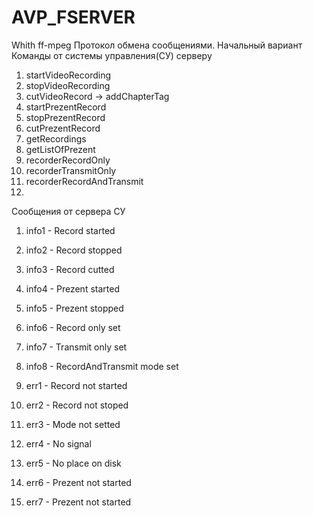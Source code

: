 AVP_FSERVER
===========

Whith ff-mpeg
Протокол обмена сообщениями.
Начальный вариант
Команды от системы управления(СУ) серверу
1) startVideoRecording
2) stopVideoRecording
3) cutVideoRecord -> addChapterTag
4) startPrezentRecord
5) stopPrezentRecord
6) cutPrezentRecord
7) getRecordings
8) getListOfPrezent
9) recorderRecordOnly
10) recorderTransmitOnly
11) recorderRecordAndTransmit
12) 

Сообщения от сервера СУ
1) info1 - Record started
2) info2 - Record stopped
3) info3 - Record cutted
4) info4 - Prezent started
5) info5 - Prezent stopped
6) info6 - Record only set
7) info7 - Transmit only set
8) info8 - RecordAndTransmit mode set

13) err1 - Record not started
14) err2 - Record not stoped
14) err3 - Mode not setted
15) err4 - No signal
16) err5 - No place on disk
17) err6 - Prezent not started
18) err7 - Prezent not started
